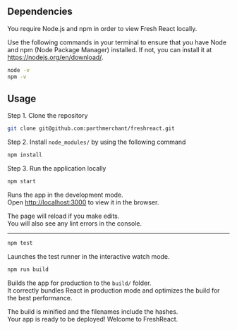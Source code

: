 ## Dependencies

You require Node.js and npm in order to view Fresh React locally. 

Use the following commands in your terminal to ensure that you have Node and npm (Node Package Manager) installed. If not, you can install it at https://nodejs.org/en/download/.
```sh
node -v
npm -v
```

## Usage

Step 1. Clone the repository
```sh
git clone git@github.com:parthmerchant/freshreact.git
```

Step 2. Install `node_modules/` by using the following command
```sh
npm install
```

Step 3. Run the application locally
```sh
npm start
```

Runs the app in the development mode.\
Open [http://localhost:3000](http://localhost:3000) to view it in the browser.

The page will reload if you make edits.\
You will also see any lint errors in the console.

---------------------

```sh
npm test
```
Launches the test runner in the interactive watch mode.

```sh
npm run build
```

Builds the app for production to the `build/` folder.\
It correctly bundles React in production mode and optimizes the build for the best performance.

The build is minified and the filenames include the hashes.\
Your app is ready to be deployed! Welcome to FreshReact.

